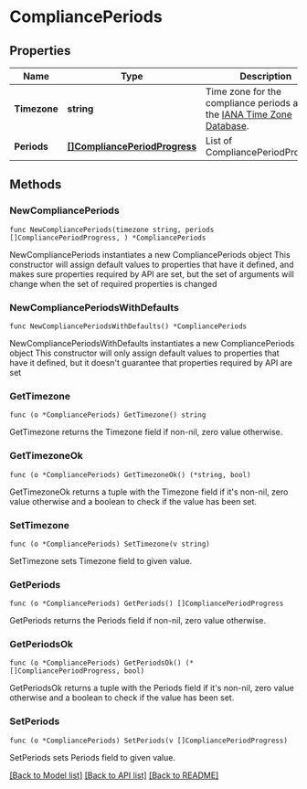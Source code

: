 # CompliancePeriods

## Properties

Name | Type | Description | Notes
------------ | ------------- | ------------- | -------------
**Timezone** | **string** | Time zone for the compliance periods as per the [IANA Time Zone Database](https://en.wikipedia.org/wiki/List_of_tz_database_time_zones#List). | 
**Periods** | [**[]CompliancePeriodProgress**](CompliancePeriodProgress.md) | List of CompliancePeriodProgress. | 

## Methods

### NewCompliancePeriods

`func NewCompliancePeriods(timezone string, periods []CompliancePeriodProgress, ) *CompliancePeriods`

NewCompliancePeriods instantiates a new CompliancePeriods object
This constructor will assign default values to properties that have it defined,
and makes sure properties required by API are set, but the set of arguments
will change when the set of required properties is changed

### NewCompliancePeriodsWithDefaults

`func NewCompliancePeriodsWithDefaults() *CompliancePeriods`

NewCompliancePeriodsWithDefaults instantiates a new CompliancePeriods object
This constructor will only assign default values to properties that have it defined,
but it doesn't guarantee that properties required by API are set

### GetTimezone

`func (o *CompliancePeriods) GetTimezone() string`

GetTimezone returns the Timezone field if non-nil, zero value otherwise.

### GetTimezoneOk

`func (o *CompliancePeriods) GetTimezoneOk() (*string, bool)`

GetTimezoneOk returns a tuple with the Timezone field if it's non-nil, zero value otherwise
and a boolean to check if the value has been set.

### SetTimezone

`func (o *CompliancePeriods) SetTimezone(v string)`

SetTimezone sets Timezone field to given value.


### GetPeriods

`func (o *CompliancePeriods) GetPeriods() []CompliancePeriodProgress`

GetPeriods returns the Periods field if non-nil, zero value otherwise.

### GetPeriodsOk

`func (o *CompliancePeriods) GetPeriodsOk() (*[]CompliancePeriodProgress, bool)`

GetPeriodsOk returns a tuple with the Periods field if it's non-nil, zero value otherwise
and a boolean to check if the value has been set.

### SetPeriods

`func (o *CompliancePeriods) SetPeriods(v []CompliancePeriodProgress)`

SetPeriods sets Periods field to given value.



[[Back to Model list]](../README.md#documentation-for-models) [[Back to API list]](../README.md#documentation-for-api-endpoints) [[Back to README]](../README.md)



